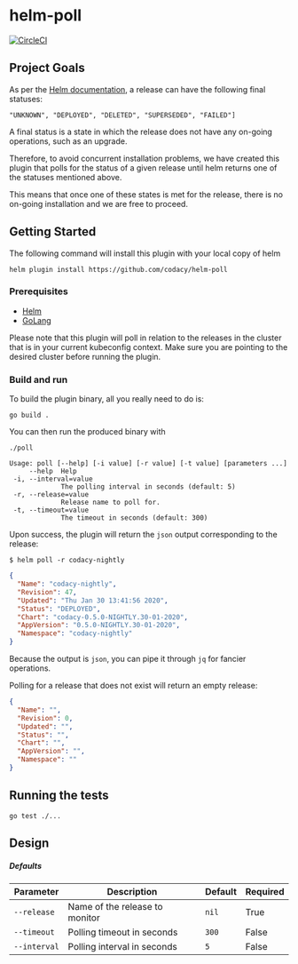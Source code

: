 # helm-poll
[![CircleCI](https://circleci.com/gh/codacy/helm-poll/tree/master.svg?style=svg)](https://circleci.com/gh/codacy/helm-poll/tree/master)

## Project Goals

As per the [Helm documentation](https://helm.sh/docs/helm/helm_status/), a release can have the following final statuses:
```
"UNKNOWN", "DEPLOYED", "DELETED", "SUPERSEDED", "FAILED"]
```
A final status is a state in which the release does not have any on-going operations, such as an upgrade.

Therefore, to avoid concurrent installation problems, we have created this plugin that polls for the status of a given release until helm returns one of the statuses mentioned above.

This means that once one of these states is met for the release, there is no on-going installation and we are free to proceed.

## Getting Started
The following command will install this plugin with your local copy of helm
```
helm plugin install https://github.com/codacy/helm-poll
```

### Prerequisites

* [Helm](https://helm.sh/)
* [GoLang](https://golang.org/)

Please note that this plugin will poll in relation to the releases in the cluster that is in your current kubeconfig context.
Make sure you are pointing to the desired cluster before running the plugin.

### Build and run
To build the plugin binary, all you really need to do is:
```
go build .
```

You can then run the produced binary with
```shell script
./poll

Usage: poll [--help] [-i value] [-r value] [-t value] [parameters ...]
     --help  Help
 -i, --interval=value
             The polling interval in seconds (default: 5)
 -r, --release=value
             Release name to poll for.
 -t, --timeout=value
             The timeout in seconds (default: 300)
```

Upon success, the plugin will return the `json` output corresponding to the release:
```shell script
$ helm poll -r codacy-nightly
```
```json
{
  "Name": "codacy-nightly",
  "Revision": 47,
  "Updated": "Thu Jan 30 13:41:56 2020",
  "Status": "DEPLOYED",
  "Chart": "codacy-0.5.0-NIGHTLY.30-01-2020",
  "AppVersion": "0.5.0-NIGHTLY.30-01-2020",
  "Namespace": "codacy-nightly"
}
```
Because the output is `json`, you can pipe it through `jq` for fancier operations.

Polling for a release that does not exist will return an empty release:
```json
{
  "Name": "",
  "Revision": 0,
  "Updated": "",
  "Status": "",
  "Chart": "",
  "AppVersion": "",
  "Namespace": ""
}
```

## Running the tests

```
go test ./...
```

## Design

##### Defaults

| Parameter          | Description                                                        | Default      | Required    |
| ------------------ | ------------------------------------------------------------------ | ------------ | ----------- |
| `--release`        | Name of the release to monitor                                     | `nil`        | True        |
| `--timeout`        | Polling timeout in seconds                                         | `300`        | False       |
| `--interval`       | Polling interval in seconds                                        | `5`          | False       |

